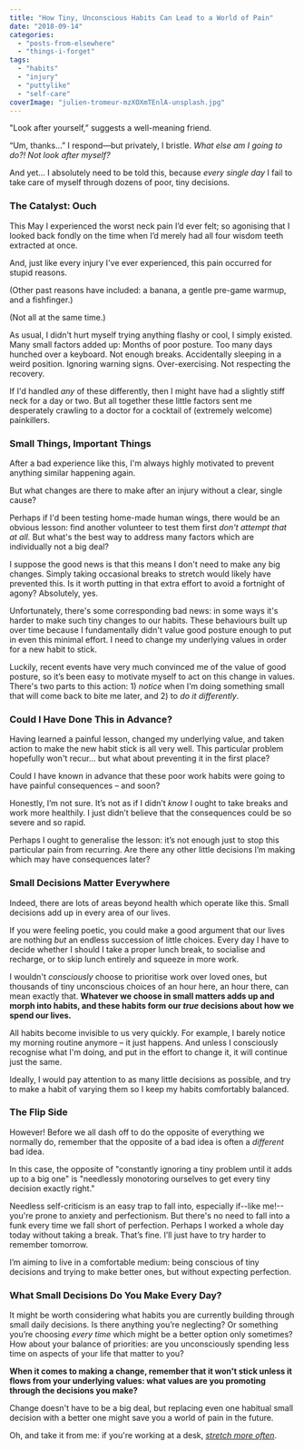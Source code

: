 ```yaml
---
title: "How Tiny, Unconscious Habits Can Lead to a World of Pain"
date: "2018-09-14"
categories: 
  - "posts-from-elsewhere"
  - "things-i-forget"
tags: 
  - "habits"
  - "injury"
  - "puttylike"
  - "self-care"
coverImage: "julien-tromeur-mzXOXmTEnlA-unsplash.jpg"
---
```


"Look after yourself,” suggests a well-meaning friend.

“Um, thanks...” I respond—but privately, I bristle. _What else am I going to do?! Not look after myself?_

And yet… I absolutely need to be told this, because _every single day_ I fail to take care of myself through dozens of poor, tiny decisions.  

<!--more-->

### The Catalyst: Ouch

This May I experienced the worst neck pain I’d ever felt; so agonising that I looked back fondly on the time when I’d merely had all four wisdom teeth extracted at once.

And, just like every injury I've ever experienced, this pain occurred for stupid reasons.

(Other past reasons have included: a banana, a gentle pre-game warmup, and a fishfinger.)

(Not all at the same time.)

As usual, I didn't hurt myself trying anything flashy or cool, I simply existed. Many small factors added up: Months of poor posture. Too many days hunched over a keyboard. Not enough breaks. Accidentally sleeping in a weird position. Ignoring warning signs. Over-exercising. Not respecting the recovery.

If I'd handled _any_ of these differently, then I might have had a slightly stiff neck for a day or two. But all together these little factors sent me desperately crawling to a doctor for a cocktail of (extremely welcome) painkillers.

### Small Things, Important Things

After a bad experience like this, I'm always highly motivated to prevent anything similar happening again.

But what changes are there to make after an injury without a clear, single cause?

Perhaps if I'd been testing home-made human wings, there would be an obvious lesson: find another volunteer to test them first _don't attempt that at all._ But what's the best way to address many factors which are individually not a big deal?

I suppose the good news is that this means I don't need to make any big changes. Simply taking occasional breaks to stretch would likely have prevented this. Is it worth putting in that extra effort to avoid a fortnight of agony? Absolutely, yes.

Unfortunately, there's some corresponding bad news: in some ways it's harder to make such tiny changes to our habits. These behaviours built up over time because I fundamentally didn't value good posture enough to put in even this minimal effort. I need to change my underlying values in order for a new habit to stick.

Luckily, recent events have very much convinced me of the value of good posture, so it’s been easy to motivate myself to act on this change in values. There's two parts to this action: 1) _notice_ when I’m doing something small that will come back to bite me later, and 2) to _do it differently_.

### Could I Have Done This in Advance?

Having learned a painful lesson, changed my underlying value, and taken action to make the new habit stick is all very well. This particular problem hopefully won't recur… but what about preventing it in the first place?

Could I have known in advance that these poor work habits were going to have painful consequences – and soon?

Honestly, I’m not sure. It’s not as if I didn’t _know_ I ought to take breaks and work more healthily. I just didn’t believe that the consequences could be so severe and so rapid.

Perhaps I ought to generalise the lesson: it’s not enough just to stop this particular pain from recurring. Are there any other little decisions I’m making which may have consequences later?

### Small Decisions Matter Everywhere

Indeed, there are lots of areas beyond health which operate like this. Small decisions add up in every area of our lives.

If you were feeling poetic, you could make a good argument that our lives are nothing _but_ an endless succession of little choices. Every day I have to decide whether I should I take a proper lunch break, to socialise and recharge, or to skip lunch entirely and squeeze in more work.

I wouldn't _consciously_ choose to prioritise work over loved ones, but thousands of tiny unconscious choices of an hour here, an hour there, can mean exactly that. **Whatever we choose in small matters adds up and morph into habits, and these habits form our _true_ decisions about how we spend our lives.**

All habits become invisible to us very quickly. For example, I barely notice my morning routine anymore – it just happens. And unless I consciously recognise what I'm doing, and put in the effort to change it, it will continue just the same.

Ideally, I would pay attention to as many little decisions as possible, and try to make a habit of varying them so I keep my habits comfortably balanced.

### The Flip Side

However! Before we all dash off to do the opposite of everything we normally do, remember that the opposite of a bad idea is often a _different_ bad idea.

In this case, the opposite of "constantly ignoring a tiny problem until it adds up to a big one" is "needlessly monotoring ourselves to get every tiny decision exactly right."

Needless self-criticism is an easy trap to fall into, especially if--like me!--you're prone to anxiety and perfectionism. But there's no need to fall into a funk every time we fall short of perfection. Perhaps I worked a whole day today without taking a break. That’s fine. I’ll just have to try harder to remember tomorrow.

I’m aiming to live in a comfortable medium: being conscious of tiny decisions and trying to make better ones, but without expecting perfection.

### What Small Decisions Do You Make Every Day?

It might be worth considering what habits you are currently building through small daily decisions. Is there anything you’re neglecting? Or something you’re choosing _every time_ which might be a better option only sometimes? How about your balance of priorities: are you unconsciously spending less time on aspects of your life that matter to you?

**When it comes to making a change, remember that it won't stick unless it flows from your underlying values: what values are you promoting through the decisions you make?**

Change doesn't have to be a big deal, but replacing even one habitual small decision with a better one might save you a world of pain in the future.

Oh, and take it from me: if you're working at a desk, _[stretch more often](https://hovancik.net/stretchly/downloads/)_.
